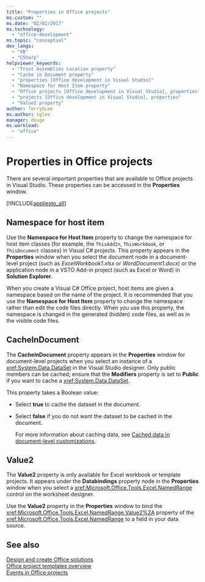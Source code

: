 ```yaml
---
title: "Properties in Office projects"
ms.custom: ""
ms.date: "02/02/2017"
ms.technology: 
  - "office-development"
ms.topic: "conceptual"
dev_langs: 
  - "VB"
  - "CSharp"
helpviewer_keywords: 
  - "Trust Assemblies Location property"
  - "Cache in Document property"
  - "properties [Office development in Visual Studio]"
  - "Namespace for Host Item property"
  - "Office projects [Office development in Visual Studio], properties"
  - "projects [Office development in Visual Studio], properties"
  - "Value2 property"
author: TerryGLee
ms.author: tglee
manager: douge
ms.workload: 
  - "office"
---
```

# Properties in Office projects
  There are several important properties that are available to Office projects in Visual Studio. These properties can be accessed in the **Properties** window.  
  
 [!INCLUDE[appliesto_all](../vsto/includes/appliesto-all-md.md)]  
  
## Namespace for host item  
 Use the **Namespace for Host Item** property to change the namespace for host item classes (for example, the `ThisAddIn`, `ThisWorkbook`, or `ThisDocument` classes) in Visual C# projects. This property appears in the **Properties** window when you select the document node in a document-level project (such as *ExcelWorkbook1.xlsx* or *WordDocument1.docx*) or the application node in a VSTO Add-in project (such as Excel or Word) in **Solution Explorer**.  
  
 When you create a Visual C# Office project, host items are given a namespace based on the name of the project. It is recommended that you use the **Namespace for Host Item** property to change the namespace rather than edit the code files directly. When you use this property, the namespace is changed in the generated (hidden) code files, as well as in the visible code files.  
  
## CacheInDocument  
 The **CacheInDocument** property appears in the **Properties** window for document-level projects when you select an instance of a <xref:System.Data.DataSet> in the Visual Studio designer. Only public members can be cached; ensure that the **Modifiers** property is set to **Public** if you want to cache a <xref:System.Data.DataSet>.  
  
 This property takes a Boolean value:  
  
- Select **true** to cache the dataset in the document.  
  
- Select **false** if you do not want the dataset to be cached in the document.  
  
  For more information about caching data, see [Cached data in document-level customizations](../vsto/cached-data-in-document-level-customizations.md).  
  
## Value2  
 The **Value2** property is only available for Excel workbook or template projects. It appears under the **Databindings** property node in the **Properties** window when you select a <xref:Microsoft.Office.Tools.Excel.NamedRange> control on the worksheet designer.  
  
 Use the **Value2** property in the **Properties** window to bind the <xref:Microsoft.Office.Tools.Excel.NamedRange.Value2%2A> property of the <xref:Microsoft.Office.Tools.Excel.NamedRange> to a field in your data source.  
  
## See also  
 [Design and create Office solutions](../vsto/designing-and-creating-office-solutions.md)   
 [Office project templates overview](../vsto/office-project-templates-overview.md)   
 [Events in Office projects](../vsto/events-in-office-projects.md)  
  
  